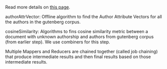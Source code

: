 
Read more details on [this page](https://gurumulay.github.io/datascience/datascience-4/).

authorAttrVector: Offline algorithm to find the Author Attribute Vectors for all the authors in the gutenberg corpus.

cosineSimilarity: Algorithms to fins cosine similarity metric between a document with unknown authorship and authors from gutenberg corpus (from earlier step). We use combiners for this step.

Multiple Mappers and Reducers are chained together (called job chaining) that produce intermediate results and then final results based on those intermediate results.    
